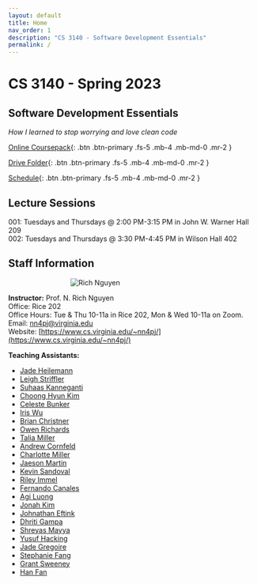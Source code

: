 ```yaml
---
layout: default
title: Home
nav_order: 1
description: "CS 3140 - Software Development Essentials"
permalink: /
---
```


<style>
img[src$="#avatar"] {
  display: block;
  margin: 0 auto;
  height: 10%
  border-radius: 50%;
  max-width: 50%;
}
img[src$="#avatarta"] {
  display: inline;
  margin: 0 auto;
  border-radius: 50%;
  height: 5%;
  max-width: 25%;
}
.caption {
  
}
</style>

# CS 3140 - Spring 2023
## Software Development Essentials
_How I learned to stop worrying and love clean code_

[Online Coursepack](http://sde-course.com){: .btn .btn-primary .fs-5 .mb-4 .mb-md-0 .mr-2 }

[Drive Folder](https://drive.google.com/drive/folders/15sPjuOqayPiDEXxRKWw2hZC-EZruJ_8w?usp=share_link){: .btn .btn-primary .fs-5 .mb-4 .mb-md-0 .mr-2 }

[Schedule](https://docs.google.com/spreadsheets/d/e/2PACX-1vTe0HylBkMPA6t9WwmoxMi6y9RhcNFON6A4eN5pY9kWf1HEKD6mdJKbSbkR3njW8IMysES3CrKpBCXN/pubhtml?gid=0&single=true&widget=true&headers=false){: .btn .btn-primary .fs-5 .mb-4 .mb-md-0 .mr-2 }

## Lecture Sessions
001: Tuesdays and Thursdays @ 2:00 PM-3:15 PM in John W. Warner Hall 209  
002: Tuesdays and Thursdays @ 3:30 PM-4:45 PM in Wilson Hall 402

## Staff Information
![Rich Nguyen](https://www.cs.virginia.edu/~nn4pj/rich2017.jpg#avatar)

__Instructor:__ Prof. N. Rich Nguyen   
Office: Rice 202   
Office Hours: Tue & Thu 10-11a in Rice 202, Mon & Wed 10-11a on Zoom.  
Email: [nn4pj@virginia.edu](mailto:nn4pj@virginia.edu)    
Website: [https://www.cs.virginia.edu/~nn4pj/](https://www.cs.virginia.edu/~nn4pj/)    

__Teaching Assistants:__

* [Jade Heilemann](https://www.linkedin.com/in/jade-heilemann/)
* [Leigh Striffler](https://www.linkedin.com/in/leigh-striffler/)
* [Suhaas Kanneganti]()
* [Choong Hyun Kim](https://www.linkedin.com/in/choong-hyun-kim-1200461b6/)
* [Celeste Bunker](https://www.linkedin.com/in/celeste-bunker-505127208/)
* [Iris Wu](https://www.linkedin.com/in/iris-wu-9a23511a8/)
* [Brian Christner]()
* [Owen Richards](https://www.linkedin.com/in/owenlrichards/)
* [Talia Miller](https://www.linkedin.com/in/talia-miller123/)
* [Andrew Cornfeld](https://www.linkedin.com/in/andrew-cornfeld-7a385215b/)
* [Charlotte Miller]()
* [Jaeson Martin](https://www.linkedin.com/in/jaeson-martin-a1114a252/)
* [Kevin Sandoval]()
* [Riley Immel](https://www.linkedin.com/in/rileyimmel/)
* [Fernando Canales]()
* [Agi Luong]()
* [Jonah Kim]()
* [Johnathan Eftink]()
* [Dhriti Gampa](https://www.linkedin.com/in/dhritigampa/)
* [Shreyas Mayya](https://www.linkedin.com/in/smayya337/)
* [Yusuf Hacking](https://www.linkedin.com/in/yusufhacking/)
* [Jade Gregoire](https://www.linkedin.com/in/jade-gregoire/)
* [Stephanie Fang](https://www.linkedin.com/in/stephanie-fang-50416a234/)
* [Grant Sweeney](https://www.linkedin.com/in/grant-sweeney-161962172/)
* [Han Fan]()
